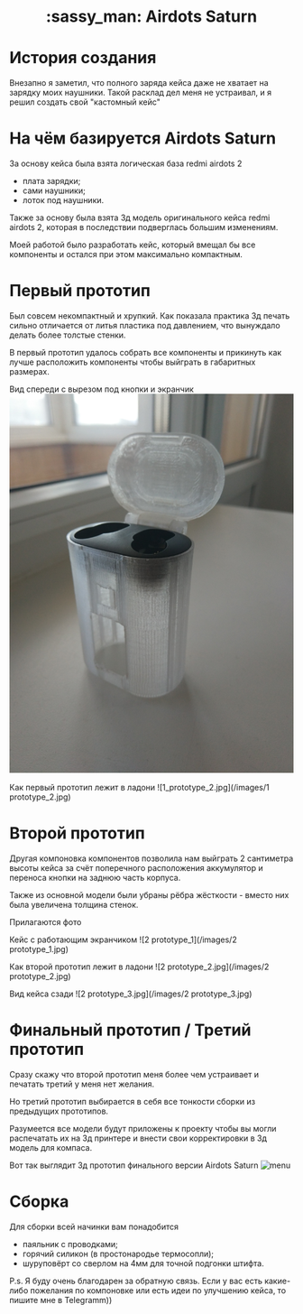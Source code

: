 <h1 align="center">
	:sassy_man: Airdots Saturn
</h1>

# История создания

Внезапно я заметил, что полного заряда кейса даже не хватает на зарядку моих наушники.
Такой расклад дел меня не устраивал, и я решил создать свой "кастомный кейс" 


# На чём базируется Airdots Saturn

За основу кейса была взята логическая база redmi airdots 2
- плата зарядки;
- сами наушники;
- лоток под наушники.

Также за основу была взята 3д модель оригинального кейса redmi airdots 2, которая в последствии подверглась большим изменениям.

Моей работой было разработать кейс, который вмещал бы все компоненты и остался при этом максимально компактным.


# Первый прототип

Был совсем некомпактный и хрупкий.
Как показала практика 3д печать сильно отличается от литья пластика под давлением, что вынуждало делать более толстые стенки.

В первый прототип удалось собрать все компоненты и прикинуть как лучше расположить компоненты чтобы выйграть в габаритных размерах.

Вид спереди с вырезом под кнопки и экранчик
![1_prototype_1](/images/1_prototype_1.jpg)

Как первый прототип лежит в ладони
![1_prototype_2.jpg](/images/1 prototype_2.jpg)


# Второй прототип

Другая компоновка компонентов позволила нам выйграть 2 сантиметра высоты кейса за счёт поперечного расположения аккумулятор и переноса кнопки на заднюю часть корпуса. 

Также из основной модели были убраны рёбра жёсткости - вместо них была увеличена толщина стенок.

Прилагаются фото

Кейс с работающим экранчиком
![2 prototype_1](/images/2 prototype_1.jpg)

Как второй прототип лежит в ладони
![2 prototype_2.jpg](/images/2 prototype_2.jpg)

Вид кейса сзади
![2 prototype_3.jpg](/images/2 prototype_3.jpg)


# Финальный прототип / Третий прототип

Сразу скажу что второй прототип меня более чем устраивает и печатать третий у меня нет желания. 

Но третий прототип выбирается в себя все тонкости сборки из предыдущих прототипов.

Разумеется все модели будут приложены к проекту чтобы вы могли распечатать их на 3д принтере и внести свои корректировки в 3д модель для компаса.

Вот так выглядит 3д прототип финального версии Airdots Saturn
![menu](/pictures/menu.png)


# Сборка

Для сборки всей начинки вам понадобится 
- паяльник с проводками;
- горячий силикон (в простонародье термосопли);
- шуруповёрт со сверлом на 4мм для точной подгонки штифта.

P.s. Я буду очень благодарен за обратную связь. Если у вас есть какие-либо пожелания по компоновке или есть идеи по улучшению кейса, то пишите мне в Telegramm))
